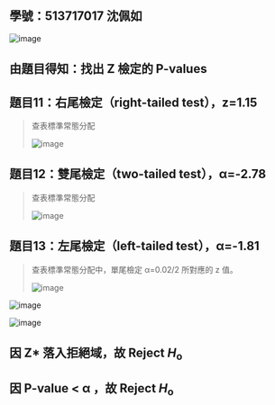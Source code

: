 ## 學號：513717017 沈佩如

![image](https://github.com/user-attachments/assets/076a2c5f-7171-4bd1-b644-839275554748)

## 由題目得知：找出 Z 檢定的 P-values

## 題目11：右尾檢定（right-tailed test），z=1.15
>
>查表標準常態分配
>
>![image](https://github.com/user-attachments/assets/4e410ad9-76e7-416b-9901-95483f55cbce)

## 題目12：雙尾檢定（two-tailed test），α=-2.78
>
>查表標準常態分配
>
>![image](https://github.com/user-attachments/assets/ec35e01b-ff7d-4561-92d6-11d768504996)

## 題目13：左尾檢定（left-tailed test），α=-1.81
>
>查表標準常態分配中，單尾檢定 α=0.02/2 所對應的 z 值。
>
>![image](https://github.com/user-attachments/assets/705eb0ec-b240-4091-aeef-5787c87d14b8)

![image](https://github.com/user-attachments/assets/8194f6c2-9b2c-4be3-a2e4-724203be7c42)

![image](https://github.com/user-attachments/assets/dcf9b0af-db99-4f50-a91d-b60a47c3e163)

## 因 Z* 落入拒絕域，故 Reject $H_{\text{o}}$

## 因 P-value < α ，故 Reject $H_{\text{o}}$

